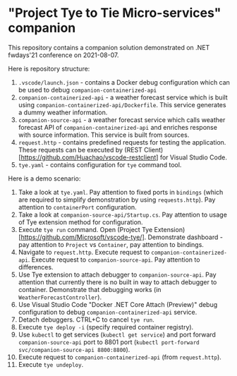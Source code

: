# "Project Tye to Tie Micro-services" companion

This repository contains a companion solution demonstrated on .NET fwdays'21 conference on 2021-08-07. 

Here is repository structure:

1. `.vscode/launch.json` - contains a Docker debug configuration which can be used to debug `companion-containerized-api`
2. `companion-containerized-api` - a weather forecast service which is built using `companion-containerized-api/Dockerfile`. This service generates a dummy weather information.
3. `companion-source-api` - a weather forecast service which calls weather forecast API of `companion-containerized-api` and enriches response with source information. This service is built from sources.
4. `request.http` - contains predefined requests for testing the application. These requests can be executed by (REST Client)[https://github.com/Huachao/vscode-restclient] for Visual Studio Code.
5. `tye.yaml` - contains configuration for `tye` command tool.

Here is a demo scenario:

1. Take a look at `tye.yaml`. Pay attention to fixed ports in `bindings` (which are required to simplify demonstration by using `requests.http`). Pay attention to `containerPort` configuration.
2. Take a look at `companion-source-api/Startup.cs`. Pay attention to usage of Tye extension method for configuration.
3. Execute `tye run` command. Open (Project Tye Extension)[https://github.com/Microsoft/vscode-tye/]. Demonstrate dashboard - pay attention to `Project` vs `Container`, pay attention to bindings.
4. Navigate to `request.http`. Execute request to `companion-containerized-api`. Execute request to `companion-source-api`. Pay attention to differences.
5. Use Tye extension to attach debugger to `companion-source-api`. Pay attention that currently there is no built in way to attach debugger to container. Demonstrate that debugging works (in `WeatherForecastController`).
6. Use Visual Studio Code "Docker .NET Core Attach (Preview)" debug configuration to debug `companion-containerized-api` service.
7. Detach debuggers. CTRL+C to cancel `tye run`.
8. Execute `tye deploy -i` (specify required container registry).
9. Use `kubectl` to get services (`kubectl get service`) and port forward `companion-source-api` port to 8801 port (`kubectl port-forward svc/companion-source-api 8800:8800`).
10. Execute request to `companion-containerized-api` (from `request.http`).
11. Execute `tye undeploy`.